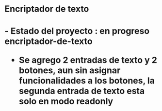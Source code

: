 <h1>Encriptador de texto<h1>
<p>- Estado del proyecto : en progreso encriptador-de-texto

- Se agrego 2 entradas de texto y 2 botones, aun sin asignar funcionalidades a los botones, la segunda entrada de texto esta solo en modo readonly
<p>